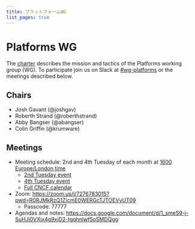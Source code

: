 ```yaml
---
title: プラットフォームWG
list_pages: true
---
```

# Platforms WG

The [charter](./charter) describes the mission and tactics of the Platforms working group (WG).
To participate join us on Slack at
[#wg-platforms](https://cloud-native.slack.com/archives/C020RHD43BP)
or the meetings described below.

## Chairs

* Josh Gavant (@joshgav)
* Roberth Strand (@roberthstrand)
* Abby Bangser (@abangser)
* Colin Griffin (@krumware)

## Meetings

* Meeting schedule: 2nd and 4th Tuesday of each month at [1600 Europe/London time](https://www.timeanddate.com/worldclock/converter.html?iso=20240514T150000&p1=136)
    * [2nd Tuesday event](https://www.google.com/calendar/event?eid=cWE0ZHMyMThicDF1dDZsa3N2ZGlqYmt2Z2pfMjAyNDA1MTRUMTUwMDAwWiBsaW51eGZvdW5kYXRpb24ub3JnX281YXZqbHZ0MmNhZTlicTdhOTVlbWM0NzQwQGc&ctz=UTC)
    * [4th Tuesday event](https://www.google.com/calendar/event?eid=NGhyOHY1ZWVrbDliODY3bXU5ZnRtYWo0ZGdfMjAyNDA1MjhUMTYwMDAwWiBsaW51eGZvdW5kYXRpb24ub3JnX281YXZqbHZ0MmNhZTlicTdhOTVlbWM0NzQwQGc&ctz=UTC)
    * [Full CNCF calendar](https://calendar.google.com/calendar/u/0/embed?src=linuxfoundation.org_o5avjlvt2cae9bq7a95emc4740@group.calendar.google.com)
* Zoom: https://zoom.us/j/7276783015?pwd=R0RJMkRzQ1ZjcmE0WERGcTJTOEVyUT09
    * Passcode: 77777
* Agendas and notes: <https://docs.google.com/document/d/1_smeS9-j-SuHJi0VXjx4g9xiD2-tgqhnlwf5oSMDQgg>
